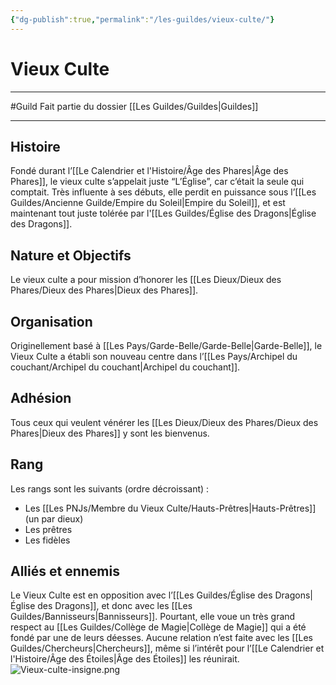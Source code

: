 ```yaml
---
{"dg-publish":true,"permalink":"/les-guildes/vieux-culte/"}
---
```


# Vieux Culte
---
#Guild 
Fait partie du dossier [[Les Guildes/Guildes\|Guildes]]

-------
## Histoire
Fondé durant l’[[Le Calendrier et l'Histoire/Âge des Phares\|Âge des Phares]], le vieux culte s’appelait juste “L’Église”, car c’était la seule qui comptait. Très influente à ses débuts, elle perdit en puissance sous l’[[Les Guildes/Ancienne Guilde/Empire du Soleil\|Empire du Soleil]], et est maintenant tout juste tolérée par l'[[Les Guildes/Église des Dragons\|Église des Dragons]].
## Nature et Objectifs
Le vieux culte a pour mission d’honorer les [[Les Dieux/Dieux des Phares/Dieux des Phares\|Dieux des Phares]].
## Organisation
Originellement basé à [[Les Pays/Garde-Belle/Garde-Belle\|Garde-Belle]], le Vieux Culte a établi son nouveau centre dans l’[[Les Pays/Archipel du couchant/Archipel du couchant\|Archipel du couchant]].  
## Adhésion
Tous ceux qui veulent vénérer les [[Les Dieux/Dieux des Phares/Dieux des Phares\|Dieux des Phares]] y sont les bienvenus.
## Rang
Les rangs sont les suivants (ordre décroissant) :
- Les [[Les PNJs/Membre du Vieux Culte/Hauts-Prêtres\|Hauts-Prêtres]] (un par dieux)
- Les prêtres
- Les fidèles
## Alliés et ennemis
Le Vieux Culte est en opposition avec l’[[Les Guildes/Église des Dragons\|Église des Dragons]], et donc avec les [[Les Guildes/Bannisseurs\|Bannisseurs]]. Pourtant, elle voue un très grand respect au [[Les Guildes/Collège de Magie\|Collège de Magie]] qui a été fondé par une de leurs déesses.
Aucune relation n’est faite avec les [[Les Guildes/Chercheurs\|Chercheurs]], même si l’intérêt pour l’[[Le Calendrier et l'Histoire/Âge des Étoiles\|Âge des Étoiles]] les réunirait.
![Vieux-culte-insigne.png](/img/user/_Images/_Guilde/Vieux-culte-insigne.png)